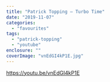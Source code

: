 ```yaml
---
title: "Patrick Topping – Turbo Time"
date: "2019-11-07"
categories: 
  - "favourites"
tags: 
  - "patrick-topping"
  - "youtube"
enclosure: ""
coverImage: "vnEdGI4kP1E.jpg"
---
```


https://youtu.be/vnEdGI4kP1E
